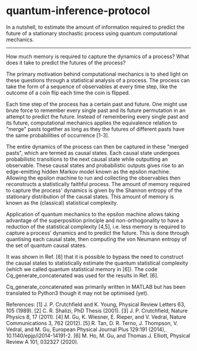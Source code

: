 # quantum-inference-protocol
In a nutshell, to estimate the amount of information required to predict the future of a stationary stochastic process using quantum computational mechanics.

---

How much memory is required to capture the dynamics of a process?
What does it take to predict the futures of the process? 

The primary motivation behind computational mechanics is to shed light on these questions through a statistical analysis of a process. The process can take the form of a sequence of observables at every time step, like the outcome of a coin flip each time the coin is flipped.

Each time step of the process has a certain past and future. One might use brute force to remember every single past and its future permutation in an attempt to predict the future. Instead of remembering every single past and its future, computational mechanics applies the equivalence relation to "merge" pasts together as long as they the futures of different pasts have the same probabilities of occurrence [1-3].

The entire dynamics of the process can then be captured in these "merged pasts", which are termed as causal states. Each causal state undergoes probabilistic transitions to the next causal state while outputting an observable. These causal states and probabilistic outputs gives rise to an edge-emitting hidden Markov model known as the epsilon machine. Allowing the epsilon machine to run and collecting the observables then reconstructs a statistically faithful process. The amount of memory required to capture the process' dynamics is given by the Shannon entropy of the stationary distribution of the causal states. This amount of memory is known as the (classical) statistical complexity.

Application of quantum mechanics to the epsilon machine allows taking advantage of the superposition principle and non-orthogonality to have a reduction of the statistical complexity [4,5], i.e. less memory is required to capture a process' dynamics and to predict the future. This is done through quantising each causal state, then computing the von Neumann entropy of the set of quantum causal states.

It was shown in Ref. [6] that it is possible to bypass the need to construct the causal states to statistically estimate the quantum statistical complexity (which we called quantum statistical memory in [6]). The code Cq_generate_concatenated was used for the results in Ref. [6]. 

Cq_generate_concatenated was primarily written in MATLAB but has been translated to Python3 though it may not be optimised (yet). 


References:
[1] J. P. Crutchfield and K. Young, Physical Review Letters 63, 105 (1989).
[2] C. R. Shalizi, PhD Thesis (2001).
[3] J. P. Crutchfield, Nature Physics 8, 17 (2011).
[4] M. Gu, K. Wiesner, E. Rieper, and V. Vedral, Nature Communications 3, 762 (2012).
[5] R. Tan, D. R. Terno, J. Thompson, V. Vedral, and M. Gu, European Physical Journal Plus 129:191 (2014), 10.1140/epjp/i2014-14191-2.
[6] M. Ho, M. Gu, and Thomas J. Elliott, Physical Review A 101, 032327 (2020).
